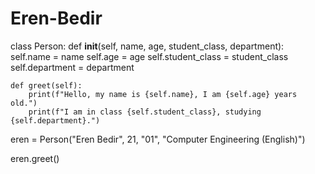 # Eren-Bedir
class Person:
    def __init__(self, name, age, student_class, department):
        self.name = name
        self.age = age
        self.student_class = student_class
        self.department = department

    def greet(self):
        print(f"Hello, my name is {self.name}, I am {self.age} years old.")
        print(f"I am in class {self.student_class}, studying {self.department}.")


eren = Person("Eren Bedir", 21, "01", "Computer Engineering (English)")

eren.greet()
